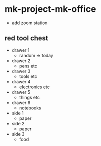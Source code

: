# mk-project-mk-office

- add zoom station

## red tool chest

- drawer 1
    - random => today
- drawer 2
    - pens etc
- drawer 3
    - tools etc
- drawer 4
    - electronics etc
- drawer 5
    - things etc
- drawer 6
    - notebooks
- side 1
    - paper
- side 2
    - paper
- side 3
    - food